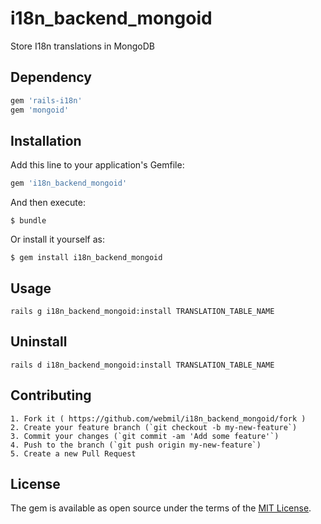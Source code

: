 # i18n_backend_mongoid

Store I18n translations in MongoDB

## Dependency

```ruby
gem 'rails-i18n'
gem 'mongoid'
```

## Installation

Add this line to your application's Gemfile:

```ruby
gem 'i18n_backend_mongoid'
```

And then execute:

    $ bundle

Or install it yourself as:

    $ gem install i18n_backend_mongoid

## Usage

    rails g i18n_backend_mongoid:install TRANSLATION_TABLE_NAME

## Uninstall

    rails d i18n_backend_mongoid:install TRANSLATION_TABLE_NAME

## Contributing

    1. Fork it ( https://github.com/webmil/i18n_backend_mongoid/fork )
    2. Create your feature branch (`git checkout -b my-new-feature`)
    3. Commit your changes (`git commit -am 'Add some feature'`)
    4. Push to the branch (`git push origin my-new-feature`)
    5. Create a new Pull Request

## License

The gem is available as open source under the terms of the [MIT License](http://opensource.org/licenses/MIT).
